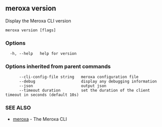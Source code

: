 ## meroxa version

Display the Meroxa CLI version

```
meroxa version [flags]
```

### Options

```
  -h, --help   help for version
```

### Options inherited from parent commands

```
      --cli-config-file string   meroxa configuration file
      --debug                    display any debugging information
      --json                     output json
      --timeout duration         set the duration of the client timeout in seconds (default 10s)
```

### SEE ALSO

* [meroxa](meroxa.md)	 - The Meroxa CLI

